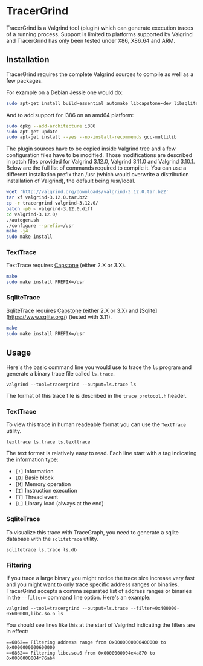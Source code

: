 TracerGrind
===========

TracerGrind is a Valgrind tool (plugin) which can generate execution traces of a running process. 
Support is limited to platforms supported by Valgrind and TracerGrind has only been tested under 
X86, X86_64 and ARM.

Installation
------------

TracerGrind requires the complete Valgrind sources to compile as well as a few packages.

For example on a Debian Jessie one would do:

```bash
sudo apt-get install build-essential automake libcapstone-dev libsqlite3-dev
```

And to add support for i386 on an amd64 platform:

```bash
sudo dpkg --add-architecture i386
sudo apt-get update
sudo apt-get install --yes --no-install-recommends gcc-multilib
```

The plugin sources have to be copied 
inside Valgrind tree and a few configuration files have to be modified. Those modifications are 
described in patch files provided for Valgrind 3.12.0, Valgrind 3.11.0 and Valgrind 3.10.1. Below 
are the full list of commands required to compile it. You can use a different installation prefix 
than /usr (which would overwrite a distribution installation of Valgrind), the default being 
/usr/local.

```bash
wget 'http://valgrind.org/downloads/valgrind-3.12.0.tar.bz2'
tar xf valgrind-3.12.0.tar.bz2
cp -r tracergrind valgrind-3.12.0/
patch -p0 < valgrind-3.12.0.diff
cd valgrind-3.12.0/
./autogen.sh
./configure --prefix=/usr
make -j4
sudo make install
```

### TextTrace

TextTrace requires [Capstone](http://www.capstone-engine.org/) (either 2.X or 3.X).

```bash
make
sudo make install PREFIX=/usr
```

### SqliteTrace

SqliteTrace requires [Capstone](http://www.capstone-engine.org/) (either 2.X or 3.X) and 
[Sqlite] (https://www.sqlite.org/) (tested with 3.11).

```bash
make
sudo make install PREFIX=/usr
```


Usage
-----

Here's the basic command line you would use to trace the `ls` program and generate a binary trace 
file called `ls.trace`.

`valgrind --tool=tracergrind --output=ls.trace ls`

The format of this trace file is described in the `trace_protocol.h` header.

### TextTrace

To view this trace in human readeable format you can use the `TextTrace` utility.

`texttrace ls.trace ls.texttrace`

The text format is relatively easy to read. Each line start with a tag indicating the information 
type:

* `[!]` Information
* `[B]` Basic block
* `[M]` Memory operation
* `[I]` Instruction execution
* `[T]` Thread event
* `[L]` Library load (always at the end)

### SqliteTrace

To visualize this trace with TraceGraph, you need to generate a sqlite database with the 
`sqlitetrace` utility.

`sqlitetrace ls.trace ls.db`

### Filtering

If you trace a large binary you might notice the trace size increase very fast and you might want 
to only trace specific address ranges or binaries. TracerGrind accepts a comma separated list of 
address ranges or binaries in the `--filter=` command line option. Here's an example:

`valgrind --tool=tracergrind --output=ls.trace --filter=0x400000-0x600000,libc.so.6 ls`

You should see lines like this at the start of Valgrind indicating the filters are in effect:

```
==6862== Filtering address range from 0x0000000000400000 to 0x0000000000600000
==6862== Filtering libc.so.6 from 0x0000000004e4a870 to 0x0000000004f76ab4
```
